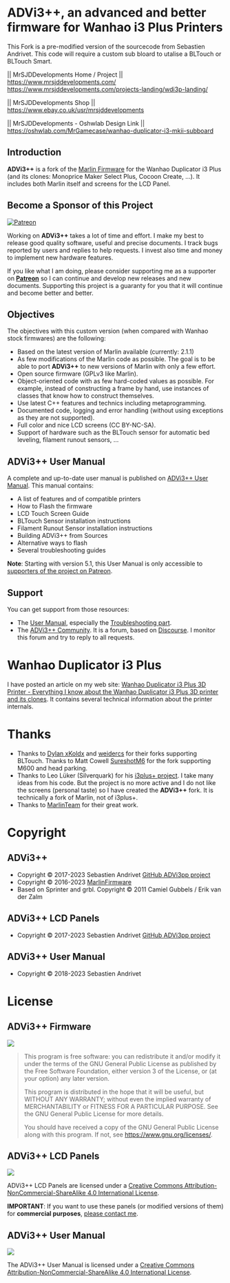 # ADVi3++, an advanced and better firmware for Wanhao i3 Plus Printers

This Fork is a pre-modified version of the sourcecode from Sebastien Andrivet.  This code will require a custom sub bloard to utalise a BLTouch or BLTouch Smart.

|| MrSJDDevelopments Home / Project ||
https://www.mrsjddevelopments.com/
https://www.mrsjddevelopments.com/projects-landing/wdi3p-landing/

|| MrSJDDevelopments Shop ||
https://www.ebay.co.uk/usr/mrsjddevelopments

|| MrSJDDevelopments - Oshwlab Design Link ||
https://oshwlab.com/MrGamecase/wanhao-duplicator-i3-mkii-subboard

## Introduction

**ADVi3++** is a fork of the [Marlin Firmware](http://marlinfw.org/) for the Wanhao Duplicator i3 Plus (and its clones: Monoprice Maker Select Plus, Cocoon Create, ...). It includes both Marlin itself and screens for the LCD Panel.

## Become a Sponsor of this Project

[![Patreon](https://c5.patreon.com/external/logo/become_a_patron_button.png)](https://www.patreon.com/bePatron?u=6504486)

Working on **ADVi3++** takes a lot of time and effort. I make my best to release good quality software, useful and precise documents. I track bugs reported by users and replies to help requests. I invest also time and money to implement new hardware features.

If you like what I am doing, please consider supporting me as a supporter on [**Patreon**](https://www.patreon.com/bePatron?u=6504486) so I can continue and develop new releases and new documents. Supporting this project is a guaranty for you that it will continue and become better and better.

## Objectives

The objectives with this custom version (when compared with Wanhao stock firmwares) are the following:

* Based on the latest version of Marlin available (currently: 2.1.1)
* As few modifications of the Marlin code as possible. The goal is to be able to port **ADVi3++** to new versions of Marlin with only a few effort.
* Open source firmware (GPLv3 like Marlin).
* Object-oriented code with as few hard-coded values as possible. For example, instead of constructing a frame by hand, use instances of classes that know how to construct themselves.
* Use latest C++ features and technics including metaprogramming.
* Documented code, logging and error handling (without using exceptions as they are not supported).
* Full color and nice LCD screens (CC BY-NC-SA).
* Support of hardware such as the BLTouch sensor for automatic bed leveling, filament runout sensors, ...

## ADVi3++ User Manual

A complete and up-to-date user manual is published on [ADVi3++ User Manual](https://manual.advi3pp.com). This manual contains:

* A list of features and of compatible printers
* How to Flash the firmware
* LCD Touch Screen Guide
* BLTouch Sensor installation instructions
* Filament Runout Sensor installation instructions
* Building ADVi3++ from Sources
* Alternative ways to flash
* Several troubleshooting guides

**Note**: Starting with version 5.1, this User Manual is only accessible to [supporters of the project on Patreon](https://www.patreon.com/bePatron?u=6504486).

## Support

You can get support from those resources:

* The [User Manual](https://manual.advi3pp.com), especially the [Troubleshooting part](https://manual.advi3pp.com/en/troubleshooting).
* The [ADVi3++ Community](https://community.advi3pp.com/). It is a forum, based on [Discourse](https://www.discourse.org). 
I monitor this forum and try to reply to all requests.

# Wanhao Duplicator i3 Plus

I have posted an article on my web site: [Wanhao Duplicator i3 Plus 3D Printer - Everything I know about the Wanhao Duplicator i3 Plus 3D printer and its clones](http://sebastien.andrivet.com/en/posts/). It contains several technical information about the printer internals.

# Thanks

* Thanks to [Dylan xKoldx](https://github.com/xKoldx/ADVi3pp-Marlin) and [weidercs](https://github.com/weidercs/ADVi3pp-Marlin) for their forks supporting BLTouch. Thanks to Matt Cowell [SureshotM6](https://github.com/SureshotM6/ADVi3pp-Marlin) for the fork supporting M600 and head parking.
* Thanks to Leo Lüker (Silverquark) for his [i3plus+ project](https://github.com/Silverquark/i3PlusPlus). I take many ideas from his code. But the project is no more active and I do not like the screens (personal taste) so I have created the **ADVi3++** fork. It is technically a fork of Marlin, not of i3plus+.
* Thanks to [MarlinTeam](http://marlinfw.org/) for their great work.

# Copyright

## ADVi3++

* Copyright &copy; 2017-2023 Sebastien Andrivet [GitHub ADVi3pp project](https://github.com/andrivet/advi3pp])
* Copyright &copy; 2016-2023 [MarlinFirmware](https://github.com/MarlinFirmware/Marlin)
* Based on Sprinter and grbl. Copyright &copy; 2011 Camiel Gubbels / Erik van der Zalm

## ADVi3++ LCD Panels

* Copyright &copy; 2017-2023 Sebastien Andrivet [GitHub ADVi3pp project](https://github.com/andrivet/advi3pp])

## ADVi3++ User Manual

* Copyright &copy; 2018-2023 Sebastien Andrivet

# License

## ADVi3++ Firmware

![](https://www.gnu.org/graphics/gplv3-127x51.png)

> This program is free software: you can redistribute it and/or modify it under the terms of the GNU General Public License as published by the Free Software Foundation, either version 3 of the License, or (at your option) any later version.
>
> This program is distributed in the hope that it will be useful, but WITHOUT ANY WARRANTY; without even the implied warranty of MERCHANTABILITY or FITNESS FOR A PARTICULAR PURPOSE.  See the GNU General Public License for more details.
>
> You should have received a copy of the GNU General Public License along with this program. If not, see <https://www.gnu.org/licenses/>.

## ADVi3++ LCD Panels

![](https://i.creativecommons.org/l/by-nc-sa/4.0/88x31.png)

ADVi3++ LCD Panels are licensed under a <a rel="license" href="http://creativecommons.org/licenses/by-nc-sa/4.0/">Creative Commons Attribution-NonCommercial-ShareAlike 4.0 International License</a>.

**IMPORTANT**: If you want to use these panels (or modified versions of them) for **commercial purposes**, [please contact me](https://community.advi3pp.com/u/andrivet).

## ADVi3++ User Manual

![](https://i.creativecommons.org/l/by-nc-sa/4.0/88x31.png)

The ADVi3++ User Manual is licensed under a <a rel="license" href="http://creativecommons.org/licenses/by-nc-sa/4.0/">Creative Commons Attribution-NonCommercial-ShareAlike 4.0 International License</a>.
